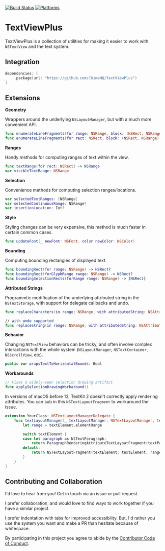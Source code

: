 [![Build Status][build status badge]][build status]
[![Platforms][platforms badge]][platforms]

# TextViewPlus
TextViewPlus is a collection of utilities for making it easier to work with `NSTextView` and the text system.

## Integration

```swift
dependencies: [
    .package(url: "https://github.com/ChimeHQ/TextViewPlus")
]
```

## Extensions

**Geometry**

Wrappers around the underlying `NSLayoutManager`, but with a much more convenient API.

```swift
func enumerateLineFragments(for range: NSRange, block: (NSRect, NSRange) -> Void)
func enumerateLineFragments(for rect: NSRect, block: (NSRect, NSRange) -> Void)
```

**Ranges**

Handy methods for computing ranges of text within the view.

```swift
func textRange(for rect: NSRect) -> NSRange
var visibleTextRange: NSRange
```

**Selection**

Convenience methods for computing selection ranges/locations.

```swift
var selectedTextRanges: [NSRange]
var selectedContinuousRange: NSRange?
var insertionLocation: Int?
```

**Style**

Styling changes can be very expensive, this method is much faster in certain common cases.

```swift
func updateFont(_ newFont: NSFont, color newColor: NSColor)
```

**Bounding**

Computing bounding rectangles of displayed text.

```swift
func boundingRect(for range: NSRange) -> NSRect?
func boundingRect(forGlyphRange range: NSRange) -> NSRect?
func boundingSelectionRects(forRange range: NSRange) -> [NSRect]
```

**Attributed Strings**

Programmtic modification of the underlying attributed string in the `NSTextStorage`, with support for delegate callbacks and undo.

```swift
func replaceCharacters(in range: NSRange, with attributedString: NSAttributedString)

// with undo supported
func replaceString(in range: NSRange, with attributedString: NSAttributedString)
```

**Behavior**

Changing `NSTextView` behaviors can be tricky, and often involve complex interactions with the whole system (`NSLayoutManager`, `NSTextContainer`, `NSScrollView`, etc).

```swift
public var wrapsTextToHorizontalBounds: Bool
```

**Workarounds**

```swift
// Fixes a widely-seen selection drawing artifact
func applySelectionDrawingWorkaround()
```

In versions of macOS before 13, TextKit 2 doesn't correctly apply rendering attributes. You can sub in this `NSTextLayoutFragment` to workaround the issue.

```swift
extension YourClass: NSTextLayoutManagerDelegate {
    func textLayoutManager(_ textLayoutManager: NSTextLayoutManager, textLayoutFragmentFor location: NSTextLocation, in textElement: NSTextElement) -> NSTextLayoutFragment {
        let range = textElement.elementRange

        switch textElement {
        case let paragraph as NSTextParagraph:
            return ParagraphRenderingAttributeTextLayoutFragment(textParagraph: paragraph, range: range)
        default:
            return NSTextLayoutFragment(textElement: textElement, range: range)
        }
    }
}
```

## Contributing and Collaboration

I'd love to hear from you! Get in touch via an issue or pull request.

I prefer collaboration, and would love to find ways to work together if you have a similar project.

I prefer indentation with tabs for improved accessibility. But, I'd rather you use the system you want and make a PR than hesitate because of whitespace.

By participating in this project you agree to abide by the [Contributor Code of Conduct](CODE_OF_CONDUCT.md).

[build status]: https://github.com/ChimeHQ/TextViewPlus/actions
[build status badge]: https://github.com/ChimeHQ/TextViewPlus/workflows/CI/badge.svg
[platforms]: https://swiftpackageindex.com/ChimeHQ/TextViewPlus
[platforms badge]: https://img.shields.io/endpoint?url=https%3A%2F%2Fswiftpackageindex.com%2Fapi%2Fpackages%2FChimeHQ%2FTextViewPlus%2Fbadge%3Ftype%3Dplatforms
